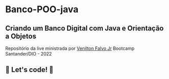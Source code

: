 # Banco-POO-java
## Criando um Banco Digital com Java e Orientação a Objetos

Repositório da live ministrada por <a href="https://github.com/falvojr" target="_blank">Venilton Falvo Jr</a> 
Bootcamp Santander/DIO - 2022

## 🚀 Let's code! 🚀
